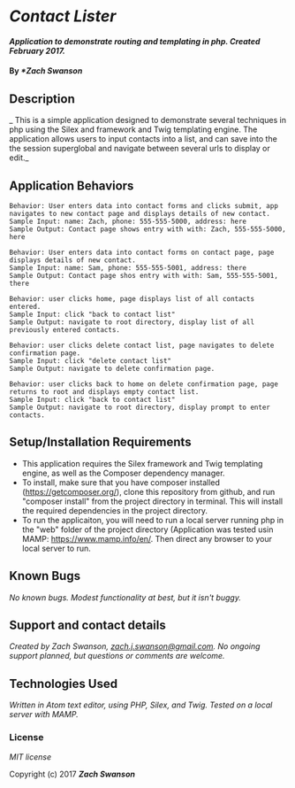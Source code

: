 # _Contact Lister_

#### _Application to demonstrate routing and templating in php.  Created February 2017._

#### By _**Zach Swanson*_

## Description

_ This is a simple application designed to demonstrate several techniques in php using the Silex and framework and Twig templating engine.  The application allows users to input contacts into a list, and can save into the the session superglobal and navigate between several urls to display or edit._

## Application Behaviors
```
Behavior: User enters data into contact forms and clicks submit, app navigates to new contact page and displays details of new contact.
Sample Input: name: Zach, phone: 555-555-5000, address: here
Sample Output: Contact page shows entry with with: Zach, 555-555-5000, here
```
```
Behavior: User enters data into contact forms on contact page, page displays details of new contact.
Sample Input: name: Sam, phone: 555-555-5001, address: there
Sample Output: Contact page shos entry with with: Sam, 555-555-5001, there
```
```
Behavior: user clicks home, page displays list of all contacts entered.
Sample Input: click "back to contact list"
Sample Output: navigate to root directory, display list of all previously entered contacts.
```
```
Behavior: user clicks delete contact list, page navigates to delete confirmation page.
Sample Input: click "delete contact list"
Sample Output: navigate to delete confirmation page.
```
```
Behavior: user clicks back to home on delete confirmation page, page returns to root and displays empty contact list.
Sample Input: click "back to contact list"
Sample Output: navigate to root directory, display prompt to enter contacts.
```


## Setup/Installation Requirements

* This application requires the Silex framework and Twig templating engine, as well as the Composer dependency manager.
* To install, make sure that you have composer installed (https://getcomposer.org/), clone this repository from github, and run "composer install" from the project directory in terminal.  This will install the required dependencies in the project directory.
* To run the applicaiton, you will need to run a local server running php in the "web" folder of the project directory (Application was tested usin MAMP: https://www.mamp.info/en/.  Then direct any browser to your local server to run.


## Known Bugs

 _No known bugs.  Modest functionality at best, but it isn't buggy._

## Support and contact details

_Created by Zach Swanson, zach.j.swanson@gmail.com.  No ongoing support planned, but questions or comments are welcome._

## Technologies Used

_Written in Atom text editor, using PHP, Silex, and Twig.  Tested on a local server with MAMP._

### License

*MIT license*

Copyright (c) 2017 **_Zach Swanson_**
